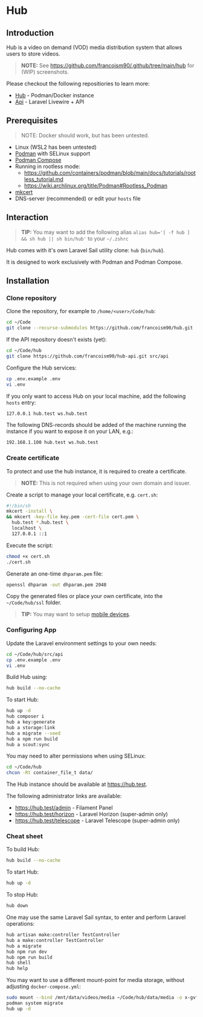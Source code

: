 # Hub

## Introduction

Hub is a video on demand (VOD) media distribution system that allows users to store videos.

> **NOTE:** See <https://github.com/francoism90/.github/tree/main/hub> for (WIP) screenshots.

Please checkout the following repositiories to learn more:

- [Hub](https://github.com/francoism90/hub) - Podman/Docker instance
- [Api](https://github.com/francoism90/hub-api) - Laravel Livewire + API

## Prerequisites

> NOTE: Docker should work, but has been untested.

- Linux (WSL2 has been untested)
- [Podman](https://podman.io/) with SELinux support
- [Podman Compose](https://github.com/containers/podman-compose)
- Running in rootless mode:
  - <https://github.com/containers/podman/blob/main/docs/tutorials/rootless_tutorial.md>
  - <https://wiki.archlinux.org/title/Podman#Rootless_Podman>
- [mkcert](https://github.com/FiloSottile/mkcert)
- DNS-server (recommended) or edit your `hosts` file

## Interaction

> **TIP:** You may want to add the following alias `alias hub='[ -f hub ] && sh hub || sh bin/hub'` to your `~/.zshrc`

Hub comes with it's own Laravel Sail utility clone: `hub` (`bin/hub`).

It is designed to work exclusively with Podman and Podman Compose.

## Installation

### Clone repository

Clone the repository, for example to `/home/<user>/Code/hub`:

```bash
cd ~/Code
git clone --recurse-submodules https://github.com/francoism90/hub.git
```

If the API repository doesn't exists (yet):

```bash
cd ~/Code/hub
git clone https://github.com/francoism90/hub-api.git src/api
```

Configure the Hub services:

```bash
cp .env.example .env
vi .env
```

If you only want to access Hub on your local machine, add the following `hosts` entry:

```md
127.0.0.1 hub.test ws.hub.test
```

The following DNS-records should be added of the machine running the instance if you want to expose it on your LAN, e.g.:

```md
192.168.1.100 hub.test ws.hub.test
```

### Create certificate

To protect and use the hub instance, it is required to create a certificate.

> **NOTE:** This is not required when using your own domain and issuer.

Create a script to manage your local certificate, e.g. `cert.sh`:

```bash
#!/bin/sh
mkcert -install \
&& mkcert -key-file key.pem -cert-file cert.pem \
  hub.test *.hub.test \
  localhost \
  127.0.0.1 ::1
```

Execute the script:

```bash
chmod +x cert.sh
./cert.sh
```

Generate an one-time `dhparam.pem` file:

```bash
openssl dhparam -out dhparam.pem 2048
```

Copy the generated files or place your own certificate, into the `~/Code/hub/ssl` folder.

> **TIP:** You may want to setup [mobile devices](https://github.com/FiloSottile/mkcert#mobile-devices).

### Configuring App

Update the Laravel environment settings to your own needs:

```bash
cd ~/Code/hub/src/api
cp .env.example .env
vi .env
```

Build Hub using:

```bash
hub build --no-cache
```

To start Hub:

```bash
hub up -d
hub composer i
hub a key:generate
hub a storage:link
hub a migrate --seed
hub a npm run build
hub a scout:sync
```

You may need to alter permissions when using SELinux:

```bash
cd ~/Code/hub
chcon -Rt container_file_t data/
```

The Hub instance should be available at <https://hub.test>.

The following administrator links are available:

- <https://hub.test/admin> - Filament Panel
- <https://hub.test/horizon> - Laravel Horizon (super-admin only)
- <https://hub.test/telescope> - Laravel Telescope (super-admin only)

### Cheat sheet

To build Hub:

```bash
hub build --no-cache
```

To start Hub:

```bash
hub up -d
```

To stop Hub:

```bash
hub down
```

One may use the same Laravel Sail syntax, to enter and perform Laravel operations:

```bash
hub artisan make:controller TestController
hub a make:controller TestController
hub a migrate
hub npm run dev
hub npm run build
hub shell
hub help
```

You may want to use a different mount-point for media storage, without adjusting `docker-compose.yml`:

```bash
sudo mount --bind /mnt/data/videos/media ~/Code/hub/data/media -o x-gvfs-hide
podman system migrate
hub up -d
```
